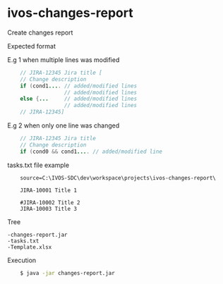 # ivos-changes-report
Create changes report


Expected format

 E.g 1 when multiple lines was modified

```JAVA    
    // JIRA-12345 Jira title [
    // Change description
    if (cond1.... // added/modified lines 
                  // added/modified lines 
    else {...     // added/modified lines 
                  // added/modified lines 
    // JIRA-12345]
```

 E.g 2 when only one line was changed

```JAVA     
    // JIRA-12345 Jira title 
    // Change description
    if (cond0 && cond1.... // added/modified line
```
    
    
 tasks.txt file example

```properties
    source=C:\IVOS-SDC\dev\workspace\projects\ivos-changes-report\

    JIRA-10001 Title 1

    #JIRA-10002 Title 2
    JIRA-10003 Title 3
```

Tree

    -changes-report.jar
    -tasks.txt
    -Template.xlsx
    


Execution

```bash
    $ java -jar changes-report.jar
```

